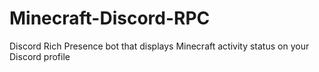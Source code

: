 # Minecraft-Discord-RPC
Discord Rich Presence bot that displays Minecraft activity status on your Discord profile 

